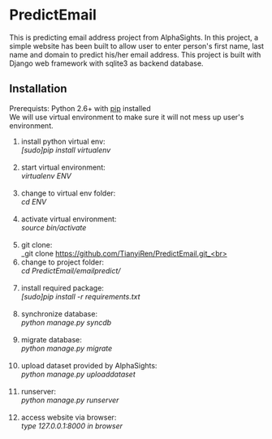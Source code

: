 PredictEmail
============

This is predicting email address project from AlphaSights. In this project, a simple website has been built to allow user to enter person's first name, last name and domain to predict his/her email address. This project is built with Django web framework with sqlite3 as backend database. 

## Installation

Prerequists: Python 2.6+ with [pip](https://pip.pypa.io/en/latest/installing.html#install-pip) installed<br>
We will use virtual environment to make sure it will not mess up user's environment.<br>
1. install python virtual env:<br>
	_[sudo]pip install virtualenv_<br><br>
2. start virtual environment:<br>
	_virtualenv ENV_<br><br>
3. change to virtual env folder:<br>
	_cd ENV_<br><br>
4. activate virtual environment:<br>
	_source bin/activate_<br><br>
5. git clone:<br>
	_git clone https://github.com/TianyiRen/PredictEmail.git_<br><br>
6. change to project folder:<br>
	_cd PredictEmail/emailpredict/_<br><br>
7. install required package:<br>
	_[sudo]pip install -r requirements.txt_<br><br>
8. synchronize database:<br>
	_python manage.py syncdb_<br><br>
9. migrate database:<br>
	_python manage.py migrate_<br><br>
10. upload dataset provided by AlphaSights:<br>
	_python manage.py uploaddataset_<br><br>
11. runserver:<br>
	_python manage.py runserver_<br><br>
12. access website via browser:<br>
	_type 127.0.0.1:8000 in browser_<br><br>

 
